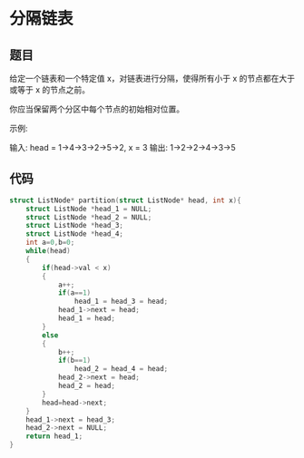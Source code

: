 # 分隔链表

## 题目

给定一个链表和一个特定值 x，对链表进行分隔，使得所有小于 x 的节点都在大于或等于 x 的节点之前。

你应当保留两个分区中每个节点的初始相对位置。

示例:

输入: head = 1->4->3->2->5->2, x = 3
输出: 1->2->2->4->3->5

## 代码

```c
struct ListNode* partition(struct ListNode* head, int x){
    struct ListNode *head_1 = NULL;
    struct ListNode *head_2 = NULL;
    struct ListNode *head_3;
    struct ListNode *head_4;
    int a=0,b=0;
    while(head)
    {
        if(head->val < x)
        {
            a++;
            if(a==1)
                head_1 = head_3 = head;
            head_1->next = head;
            head_1 = head;
        }
        else
        {
            b++;
            if(b==1)
                head_2 = head_4 = head;
            head_2->next = head;
            head_2 = head;
        }
        head=head->next;
    }  
    head_1->next = head_3;
    head_2->next = NULL;
    return head_1;
}

```